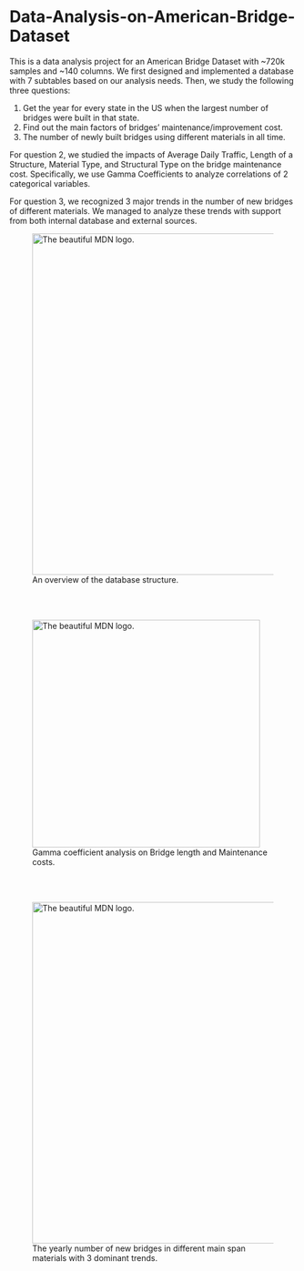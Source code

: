  # Data-Analysis-on-American-Bridge-Dataset

This is a data analysis project for an American Bridge Dataset with ~720k samples and ~140 columns. We first designed and implemented a database with 7 subtables based on our analysis needs. Then, we study the following three questions: 
1. Get the year for every state in the US when the largest number of bridges were built in that state.
2. Find out the main factors of bridges’ maintenance/improvement cost. 
3. The number of newly built bridges using different materials in all time.

For question 2, we studied the impacts of Average Daily Traffic, Length of a Structure, Material Type, and Structural Type on the bridge maintenance cost. Specifically, we use Gamma Coefficients to analyze correlations of 2 categorical variables. 

For question 3, we recognized 3 major trends in the number of new bridges of different materials. We managed to analyze these trends with support from both internal database and external sources.  

  

<figure>
  <img
  src="https://github.com/LiangSylar/Data-Analysis-on-American-Bridge-Dataset/assets/64362092/9db6ed0a-3c60-4062-b499-e153942c248b"
  alt="The beautiful MDN logo."
  width="600">
  <figcaption>An overview of the database structure.</figcaption>
</figure>
<br><br>
<figure>
  <img
  src="https://github.com/LiangSylar/Data-Analysis-on-American-Bridge-Dataset/assets/64362092/6d50c0ad-b418-436c-a1a9-8e9a51076690"
  alt="The beautiful MDN logo."
  width="400">
  <figcaption>Gamma coefficient analysis on Bridge length and Maintenance costs.</figcaption>
</figure>
<br><br>
<figure>
  <img
  src="https://github.com/LiangSylar/Data-Analysis-on-American-Bridge-Dataset/assets/64362092/df33aaac-cde8-4020-8c1c-dfc1e84416a6"
  alt="The beautiful MDN logo."
  width="600">
  <figcaption>The yearly number of new bridges in different main span materials with 3 dominant trends.</figcaption>
</figure>
 
